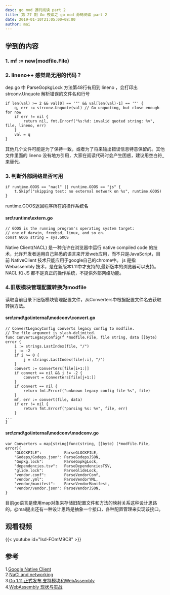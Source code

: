 ```yaml
---
desc: go mod 源码阅读 part 2
title: 第 27 期 Go 夜读之 go mod 源码阅读 part 2
date: 2019-01-10T21:05:00+08:00
author: mai
---
```


## 学到的内容

### 1. mf := new(modfile.File)

### 2. lineno++ 感觉是无用的代码？

 dep.go 中 ParseGopkgLock 方法第48行有用到 lineno ，会打印出 strconv.Unquote 解析错误的文件名和行号
```golang
if len(val) >= 2 && val[0] == '"' && val[len(val)-1] == '"' {
    q, err := strconv.Unquote(val) // Go unquoting, but close enough for now
    if err != nil {
        return nil, fmt.Errorf("%s:%d: invalid quoted string: %v", file, lineno, err)
    }
    val = q
}
```
其他几个文件可能是为了保持一致，或者为了将来输出错误信息特意保留的。其他文件里面的 lineno 没有地方引用，大家在阅读代码时会产生困惑，建议用空白符_来替代。

### 3. 判断外部网络是否可用

```golang
if runtime.GOOS == "nacl" || runtime.GOOS == "js" {
	t.Skipf("skipping test: no external network on %s", runtime.GOOS)
}
```

runtime.GOOS返回程序所在的操作系统名  
#### src\runtime\extern.go

```golang
// GOOS is the running program's operating system target:
// one of darwin, freebsd, linux, and so on.
const GOOS string = sys.GOOS
```

Native Client(NACL) 是一种允许在浏览器中运行 native compiled code 的技术，允许开发者运用自己熟悉的语言来开发web应用，而不只是JavaScript，目前 NativeClient 技术只能应用于google自己的chrome中。
js 是指 Webassembly 技术，是在新版本1.11中才支持的,最新版本的浏览器可以支持。 NACL 和 JS 都不是真正的操作系统，不提供外部网络功能。

### 4.旧版模块管理配置转换为modfile

读取当前目录下旧版模块管理配置文件，从Converters中根据配置文件名去获取转换方法。

#### src\cmd\go\internal\modconv\convert.go

```golang
// ConvertLegacyConfig converts legacy config to modfile.
// The file argument is slash-delimited.
func ConvertLegacyConfig(f *modfile.File, file string, data []byte) error {
    i := strings.LastIndex(file, "/")
    j := -2
    if i >= 0 {
        j = strings.LastIndex(file[:i], "/")
    }
    convert := Converters[file[i+1:]]
    if convert == nil && j != -2 {
        convert = Converters[file[j+1:]]
    }
    if convert == nil {
        return fmt.Errorf("unknown legacy config file %s", file)
    }
    mf, err := convert(file, data)
    if err != nil {
        return fmt.Errorf("parsing %s: %v", file, err)
    }
...
}
```

#### src\cmd\go\internal\modconv\modconv.go

```golang
var Converters = map[string]func(string, []byte) (*modfile.File, error){
    "GLOCKFILE":          ParseGLOCKFILE,
    "Godeps/Godeps.json": ParseGodepsJSON,
    "Gopkg.lock":         ParseGopkgLock,
    "dependencies.tsv":   ParseDependenciesTSV,
    "glide.lock":         ParseGlideLock,
    "vendor.conf":        ParseVendorConf,
    "vendor.yml":         ParseVendorYML,
    "vendor/manifest":    ParseVendorManifest,
    "vendor/vendor.json": ParseVendorJSON,
}
```

目前go语言是使用map对象来存储旧配置文件和方法的映射关系这种设计思路的。@mai提出还有一种设计思路是抽象一个接口，各种配置管理来实现该接口。


## 观看视频

{{< youtube id="Isd-FOmM9C8" >}}


## 参考

1.[Google Native Client](https://en.wikipedia.org/wiki/Google_Native_Client)  
2.[NaCl and networking](https://groups.google.com/forum/#!topic/native-client-discuss/QrSLLgijdI0)  
3.[Go 1.11 正式发布 支持模块和WebAssembly](https://www.jianshu.com/p/540ab3db556e)  
4.[WebAssembly 现状与实战](https://www.ibm.com/developerworks/cn/web/wa-lo-webassembly-status-and-reality/index.html)